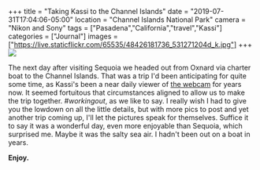 +++
title = "Taking Kassi to the Channel Islands"
date = "2019-07-31T17:04:06-05:00"
location = "Channel Islands National Park"
camera = "Nikon and Sony"
tags = ["Pasadena","California","travel","Kassi"]
categories = ["Journal"]
images = ["https://live.staticflickr.com/65535/48426181736_531271204d_k.jpg"]
+++
<img src="https://live.staticflickr.com/65535/48426181736_531271204d_k.jpg">
<!--more-->

The next day after visiting Sequoia we headed out from Oxnard via charter boat to the Channel Islands. That was a trip I'd been anticipating for quite some time, as Kassi's been a near daily viewer of [the webcam](https://www.nps.gov/chis/learn/photosmultimedia/anacapa-landing-cove-webcam.htm) for years now. It seemed fortuitous that circumstances aligned to allow us to make the trip together. *#workingout*, as we like to say. I really wish I had to give you the lowdown on all the little details, but with more pics to post and yet another trip coming up, I'll let the pictures speak for themselves. Suffice it to say it was a wonderful day, even more enjoyable than Sequoia, which surprised me. Maybe it was the salty sea air. I hadn't been out on a boat in years. 

**Enjoy.**

<div id="gallery" style="display:none;">
		<img alt="Anacapa Island" src="https://live.staticflickr.com/65535/48426327312_9211768c9a.jpg"
			data-image="https://live.staticflickr.com/65535/48426327312_cf2400c9e0_k.jpg">
		<img alt="IMG_3751" src="https://live.staticflickr.com/65535/48426173521_d16aa10acf.jpg"
			data-image="https://live.staticflickr.com/65535/48426173521_c7a3c47ee3_k.jpg">
		<img alt="DSCN1405" src="https://live.staticflickr.com/65535/48426316727_6537c7e85e.jpg"
			data-image="https://live.staticflickr.com/65535/48426316727_e13b1376dc_k.jpg">
		<img alt="DSCN1406" src="https://live.staticflickr.com/65535/48426318392_3aa42a0bbb.jpg"
			data-image="https://live.staticflickr.com/65535/48426318392_e6ce71f4e1_k.jpg">
		<img alt="DSCN1205" src="https://live.staticflickr.com/65535/48426173351_5fff4f4161.jpg"
			data-image="https://live.staticflickr.com/65535/48426173351_99676fa2c9_k.jpg">
		<img alt="DSCN1458" src="https://live.staticflickr.com/65535/48426181191_b4d21a53cb.jpg"
			data-image="https://live.staticflickr.com/65535/48426181191_78fefdcefe_k.jpg">
		<img alt="DSCN1511" src="https://live.staticflickr.com/65535/48426182006_7b460a0874.jpg"
			data-image="https://live.staticflickr.com/65535/48426182006_f79971571d_k.jpg">
		<img alt="cliffs" src="https://live.staticflickr.com/65535/48426322092_4e32f6b245.jpg"
			data-image="https://live.staticflickr.com/65535/48426322092_83604d0ba3_k.jpg">
		<img alt="DSCN1427" src="https://live.staticflickr.com/65535/48426172631_6a4d760aed.jpg"
			data-image="https://live.staticflickr.com/65535/48426172631_a8077183a4_k.jpg">
		<img alt="DSCN1802" src="https://live.staticflickr.com/65535/48426313927_bafdbc5bd3.jpg"
			data-image="https://live.staticflickr.com/65535/48426313927_6352b0b7bf_k.jpg">
		<img alt="DSCN1411" src="https://live.staticflickr.com/65535/48426317017_025e2880a2.jpg"
			data-image="https://live.staticflickr.com/65535/48426317017_1199fbc37b_k.jpg">
		<img alt="DSCN1138" src="https://live.staticflickr.com/65535/48426319997_b7aa1d8f33.jpg"
			data-image="https://live.staticflickr.com/65535/48426319997_39832b7c7b_k.jpg">
		<img alt="Anacapa Island" src="https://live.staticflickr.com/65535/48426185046_bb44e61a3c.jpg"
			data-image="https://live.staticflickr.com/65535/48426185046_621b330ffd_k.jpg">
		<img alt="Anacapa Island" src="https://live.staticflickr.com/65535/48426185466_099f20c42d.jpg"
			data-image="https://live.staticflickr.com/65535/48426185466_bdadef50c4_k.jpg">
		<img alt="DSCN1531" src="https://live.staticflickr.com/65535/48426309022_c041559dab.jpg"
			data-image="https://live.staticflickr.com/65535/48426309022_e83cd5e752_k.jpg">
		<img alt="DSCN1561" src="https://live.staticflickr.com/65535/48426315347_b2bacf9b3d.jpg"
			data-image="https://live.staticflickr.com/65535/48426315347_d7db796ae9_k.jpg">
		<img alt="DSCN1849" src="https://live.staticflickr.com/65535/48426309477_dbfc3b27b5.jpg"
			data-image="https://live.staticflickr.com/65535/48426309477_2fab2e11ea_k.jpg">
		<img alt="DSCN1747" src="https://live.staticflickr.com/65535/48426172206_ca10b04d42.jpg"
			data-image="https://live.staticflickr.com/65535/48426172206_90963dd307_k.jpg">
		<img alt="DSCN1852" src="https://live.staticflickr.com/65535/48426179266_cc305f6506.jpg"
			data-image="https://live.staticflickr.com/65535/48426179266_b592d09cd3_k.jpg">
		<img alt="Anacapa Island" src="https://live.staticflickr.com/65535/48426184186_e32a28cebb.jpg"
			data-image="https://live.staticflickr.com/65535/48426184186_f6550e0c95_k.jpg">
		<img alt="DSCN1734" src="https://live.staticflickr.com/65535/48426165916_fefdd964ef.jpg"
			data-image="https://live.staticflickr.com/65535/48426165916_399033ac02_k.jpg">
		<img alt="IMG_3729" src="https://live.staticflickr.com/65535/48426166621_02364e7e7b.jpg"
			data-image="https://live.staticflickr.com/65535/48426166621_0ec01e5556_k.jpg">
		<img alt="DSCN1667" src="https://live.staticflickr.com/65535/48426182536_76bf9f7111.jpg"
			data-image="https://live.staticflickr.com/65535/48426182536_f0d8bc5100_k.jpg">
		<img alt="DSCN1721" src="https://live.staticflickr.com/65535/48426165431_393aae16a9.jpg"
			data-image="https://live.staticflickr.com/65535/48426165431_8ec4a41a33_k.jpg">
		<img alt="DSCN1864" src="https://live.staticflickr.com/65535/48426305587_27e2389d1e.jpg"
			data-image="https://live.staticflickr.com/65535/48426305587_fde245a379_k.jpg">
		<img alt="DSCN1602" src="https://live.staticflickr.com/65535/48426315902_b6f9311ce7.jpg"
			data-image="https://live.staticflickr.com/65535/48426315902_36cf6d8307_k.jpg">
		<img alt="Anacapa Island" src="https://live.staticflickr.com/65535/48426183071_c5d551b5a5.jpg"
			data-image="https://live.staticflickr.com/65535/48426183071_121e47fb6e_k.jpg">
		<img alt="DSCN1617" src="https://live.staticflickr.com/65535/48426315117_4286090e84.jpg"
			data-image="https://live.staticflickr.com/65535/48426315117_091b0e415d_k.jpg">
		<img alt="DSCN1148" src="https://live.staticflickr.com/65535/48426316482_70353bbfae.jpg"
			data-image="https://live.staticflickr.com/65535/48426316482_55d8b553a2_k.jpg">
		<img alt="DSCN1494" src="https://live.staticflickr.com/65535/48426305897_44c107cdd4.jpg"
			data-image="https://live.staticflickr.com/65535/48426305897_79993b198d_k.jpg">
		<img alt="DSCN1665" src="https://live.staticflickr.com/65535/48426179911_a2b3cfc84c.jpg"
			data-image="https://live.staticflickr.com/65535/48426179911_a82aef6e30_k.jpg">
		<img alt="DSCN1454" src="https://live.staticflickr.com/65535/48426304837_e82ebab550.jpg"
			data-image="https://live.staticflickr.com/65535/48426304837_ff36d297b4_k.jpg">
		<img alt="DSCN1113" src="https://live.staticflickr.com/65535/48426320757_6daa362874.jpg"
			data-image="https://live.staticflickr.com/65535/48426320757_a5757399e3_k.jpg">
		<img alt="Anacapa Island" src="https://live.staticflickr.com/65535/48426327457_f1874bc67f.jpg"
			data-image="https://live.staticflickr.com/65535/48426327457_4c22385331_k.jpg">
		<img alt="DSCN1134" src="https://live.staticflickr.com/65535/48426309992_723b59d551.jpg"
			data-image="https://live.staticflickr.com/65535/48426309992_97e319d2ba_k.jpg">
		<img alt="Anacapa Island" src="https://live.staticflickr.com/65535/48426185791_39c32391ee.jpg"
			data-image="https://live.staticflickr.com/65535/48426185791_6d5d7ae887_k.jpg">
		<img alt="DSCN1448" src="https://live.staticflickr.com/65535/48426319667_9874a7d35e.jpg"
			data-image="https://live.staticflickr.com/65535/48426319667_7b4aa08fdf_k.jpg">
		<img alt="IMG_3723" src="https://live.staticflickr.com/65535/48426323397_86b10ab29a.jpg"
			data-image="https://live.staticflickr.com/65535/48426323397_bea7e729b5_k.jpg">
		<img alt="Anacapa Island" src="https://live.staticflickr.com/65535/48426326627_7d88be3884.jpg"
			data-image="https://live.staticflickr.com/65535/48426326627_0625df47b3_k.jpg">
		<img alt="DSCN1301" src="https://live.staticflickr.com/65535/48426180266_3221d1c4e3.jpg"
			data-image="https://live.staticflickr.com/65535/48426180266_2eedce8821_k.jpg">
		<img alt="kassi on the cliff" src="https://live.staticflickr.com/65535/48426171461_1947d85b95.jpg"
			data-image="https://live.staticflickr.com/65535/48426171461_b875fd7373_k.jpg">
		<img alt="DSCN1163" src="https://live.staticflickr.com/65535/48426317222_e6776cba2c.jpg"
			data-image="https://live.staticflickr.com/65535/48426317222_2964d8c3c7_k.jpg">
		<img alt="DSCN1393" src="https://live.staticflickr.com/65535/48426311447_8fda2c5b91.jpg"
			data-image="https://live.staticflickr.com/65535/48426311447_582fd7411a_k.jpg">
		<img alt="DSCN1378" src="https://live.staticflickr.com/65535/48426311672_d22c57ee88.jpg"
			data-image="https://live.staticflickr.com/65535/48426311672_9b378560ee_k.jpg">
		<img alt="DSCN1691" src="https://live.staticflickr.com/65535/48426168856_430ffe751e.jpg"
			data-image="https://live.staticflickr.com/65535/48426168856_429de02475_k.jpg">
		<img alt="Anacapa Island" src="https://live.staticflickr.com/65535/48426325572_a50675e896.jpg"
			data-image="https://live.staticflickr.com/65535/48426325572_0f5f6c392c_k.jpg">
		<img alt="DSCN1456" src="https://live.staticflickr.com/65535/48426166076_86da569368.jpg"
			data-image="https://live.staticflickr.com/65535/48426166076_7b2e949f2d_k.jpg">
		<img alt="DSCN1141" src="https://live.staticflickr.com/65535/48426312947_ce3d7d7135.jpg"
			data-image="https://live.staticflickr.com/65535/48426312947_e2e6012012_k.jpg">
		<img alt="IMG_3759" src="https://live.staticflickr.com/65535/48426169276_e6b5fcedfc.jpg"
			data-image="https://live.staticflickr.com/65535/48426169276_0070f0c2c5_k.jpg">
		<img alt="Anacapa Island" src="https://live.staticflickr.com/65535/48426328042_383e1cdee4.jpg"
			data-image="https://live.staticflickr.com/65535/48426328042_c0b7909e5f_k.jpg">
		<img alt="DSCN1486" src="https://live.staticflickr.com/65535/48426167771_11bf05268a.jpg"
			data-image="https://live.staticflickr.com/65535/48426167771_7df285c5ce_k.jpg">
		<img alt="DSCN1160" src="https://live.staticflickr.com/65535/48426316182_1529fe8cbd.jpg"
			data-image="https://live.staticflickr.com/65535/48426316182_ebb4fc14e8_k.jpg">
		<img alt="anacapa" src="https://live.staticflickr.com/65535/48426170956_4ca81068e6.jpg"
			data-image="https://live.staticflickr.com/65535/48426170956_83e5d9978c_k.jpg">
		<img alt="island" src="https://live.staticflickr.com/65535/48426176936_7671ff5992.jpg"
			data-image="https://live.staticflickr.com/65535/48426176936_74b7bce84d_k.jpg">
		<img alt="Anacapa Island" src="https://live.staticflickr.com/65535/48426325757_86c3a65ee5.jpg"
			data-image="https://live.staticflickr.com/65535/48426325757_f830985196_k.jpg">
		<img alt="DSCN1375" src="https://live.staticflickr.com/65535/48426317602_d1f915161f.jpg"
			data-image="https://live.staticflickr.com/65535/48426317602_08f1fdb0d5_k.jpg">
		<img alt="DSCN1191" src="https://live.staticflickr.com/65535/48426311847_b4c6792a85.jpg"
			data-image="https://live.staticflickr.com/65535/48426311847_f954c3ba98_k.jpg">
		<img alt="DSCN1384" src="https://live.staticflickr.com/65535/48426171706_b7b50b3d7d.jpg"
			data-image="https://live.staticflickr.com/65535/48426171706_948aa1c610_k.jpg">
		<img alt="Anacapa Island" src="https://live.staticflickr.com/65535/48426323807_90f2269fbb.jpg"
			data-image="https://live.staticflickr.com/65535/48426323807_35a86b4381_k.jpg">
		<img alt="DSCN1356" src="https://live.staticflickr.com/65535/48426172416_cb575dbbe7.jpg"
			data-image="https://live.staticflickr.com/65535/48426172416_5de3b058aa_k.jpg">
		<img alt="Anacapa Island" src="https://live.staticflickr.com/65535/48426324697_8bf9f00cc2.jpg"
			data-image="https://live.staticflickr.com/65535/48426324697_416627d2e7_k.jpg">
		<img alt="DSCN1650" src="https://live.staticflickr.com/65535/48426307262_4c36983175.jpg"
			data-image="https://live.staticflickr.com/65535/48426307262_498f63367e_k.jpg">
		<img alt="Anacapa Island" src="https://live.staticflickr.com/65535/48426328367_55cc7cac88.jpg"
			data-image="https://live.staticflickr.com/65535/48426328367_c3aa528337_k.jpg">
		<img alt="DSCN1743" src="https://live.staticflickr.com/65535/48426312272_94e83b638b.jpg"
			data-image="https://live.staticflickr.com/65535/48426312272_d717608501_k.jpg">
		<img alt="DSCN1201" src="https://live.staticflickr.com/65535/48426176781_8b87c920d5.jpg"
			data-image="https://live.staticflickr.com/65535/48426176781_91d1b03e81_k.jpg">
		<img alt="DSCN1479" src="https://live.staticflickr.com/65535/48426308322_e34c74c040.jpg"
			data-image="https://live.staticflickr.com/65535/48426308322_23aa219e5f_k.jpg">
		<img alt="IMG_3735" src="https://live.staticflickr.com/65535/48426321797_cd68ae6519.jpg"
			data-image="https://live.staticflickr.com/65535/48426321797_3b41b12107_k.jpg">
		<img alt="IMG_3712" src="https://live.staticflickr.com/65535/48426305017_284d52ba32.jpg"
			data-image="https://live.staticflickr.com/65535/48426305017_2081acfa60_k.jpg">
		<img alt="Anacapa Island" src="https://live.staticflickr.com/65535/48426325977_4a52e0ba90.jpg"
			data-image="https://live.staticflickr.com/65535/48426325977_76b3099949_k.jpg">
		<img alt="rock" src="https://live.staticflickr.com/65535/48426315057_56c7ab0a1d.jpg"
			data-image="https://live.staticflickr.com/65535/48426315057_762c3cb833_k.jpg">
		<img alt="Anacapa Island" src="https://live.staticflickr.com/65535/48426327662_0dc384e5e8.jpg"
			data-image="https://live.staticflickr.com/65535/48426327662_89a6069b55_k.jpg">
		<img alt="DSCN1132" src="https://live.staticflickr.com/65535/48426307047_efef35c37a.jpg"
			data-image="https://live.staticflickr.com/65535/48426307047_3f86cb5e94_k.jpg">
		<img alt="DSCN1524" src="https://live.staticflickr.com/65535/48426309197_c603c09bcf.jpg"
			data-image="https://live.staticflickr.com/65535/48426309197_b87d4ae291_k.jpg">
		<img alt="Anacapa Island" src="https://live.staticflickr.com/65535/48426182891_776221a39e.jpg"
			data-image="https://live.staticflickr.com/65535/48426182891_cfeefe468c_k.jpg">
		<img alt="sealions" src="https://live.staticflickr.com/65535/48426178141_2f92f8e9c5.jpg"
			data-image="https://live.staticflickr.com/65535/48426178141_bced9f4e32_k.jpg">
		<img alt="DSCN1224" src="https://live.staticflickr.com/65535/48426311072_9a6a74e58b.jpg"
			data-image="https://live.staticflickr.com/65535/48426311072_6eb564107e_k.jpg">
		<img alt="Anacapa Island" src="https://live.staticflickr.com/65535/48426183636_8621bf5320.jpg"
			data-image="https://live.staticflickr.com/65535/48426183636_52d5472d3d_k.jpg">
		<img alt="DSCN1755" src="https://live.staticflickr.com/65535/48426310772_b520372d7a.jpg"
			data-image="https://live.staticflickr.com/65535/48426310772_98d06cf219_k.jpg">
		<img alt="DSCN1538" src="https://live.staticflickr.com/65535/48426322617_56d5e59f31.jpg"
			data-image="https://live.staticflickr.com/65535/48426322617_cd6f91df15_k.jpg">
		<img alt="DSCN1204" src="https://live.staticflickr.com/65535/48426314197_b98a2730e8.jpg"
			data-image="https://live.staticflickr.com/65535/48426314197_911b4a5c03_k.jpg">
		<img alt="DSCN1453" src="https://live.staticflickr.com/65535/48426307697_b903bac6f1.jpg"
			data-image="https://live.staticflickr.com/65535/48426307697_13509de26f_k.jpg">
		<img alt="Anacapa Island" src="https://live.staticflickr.com/65535/48426183971_b35e9f836b.jpg"
			data-image="https://live.staticflickr.com/65535/48426183971_4a788ca7a3_k.jpg">
		<img alt="DSCN1455" src="https://live.staticflickr.com/65535/48426164546_a92648738c.jpg"
			data-image="https://live.staticflickr.com/65535/48426164546_a3d802b8d4_k.jpg">
		<img alt="Anacapa Island" src="https://live.staticflickr.com/65535/48426325627_ed97acbfcc.jpg"
			data-image="https://live.staticflickr.com/65535/48426325627_af5ff4c72d_k.jpg">
		<img alt="Anacapa Island" src="https://live.staticflickr.com/65535/48426324502_41b845d7b7.jpg"
			data-image="https://live.staticflickr.com/65535/48426324502_030aa80a4d_k.jpg">
		<img alt="DSCN1594" src="https://live.staticflickr.com/65535/48426310557_fae3c6c4fd.jpg"
			data-image="https://live.staticflickr.com/65535/48426310557_06afac09ef_k.jpg">
		<img alt="DSCN1445" src="https://live.staticflickr.com/65535/48426167121_23fe14bf71.jpg"
			data-image="https://live.staticflickr.com/65535/48426167121_0bb476d14b_k.jpg">
</div>
